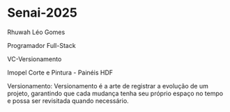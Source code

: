 # Senai-2025

Rhuwah Léo Gomes

Programador Full-Stack

VC-Versionamento

Imopel Corte e Pintura - Painéis HDF

Versionamento: Versionamento é a arte de registrar a evolução de um projeto, garantindo que cada mudança tenha seu próprio espaço no tempo e possa ser revisitada quando necessário. 